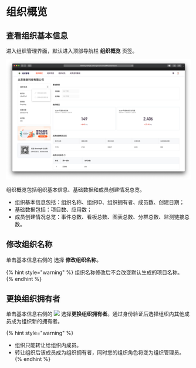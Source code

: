 # 组织概览

## 查看组织基本信息

进入组织管理界面，默认进入顶部导航栏 **组织概览** 页签。

![](../../.gitbook/assets/ying-mu-jie-tu-20200418-xia-wu-4.50.53.png)

组织概览包括组织基本信息、基础数据和成员创建情况总览。

* 组织基本信息包括：组织名称、组织ID、组织拥有者、成员数、创建日期；
* 基础数据包括：项目数、应用数；
* 成员创建情况总览：事件总数、看板总数、图表总数、分群总数、监测链接总数。

## 修改组织名称

单击基本信息右侧的  选择 **修改组织名称**。

{% hint style="warning" %}
组织名称修改后不会改变默认生成的项目名称。
{% endhint %}

## 更换组织拥有者

单击基本信息右侧的 ![](https://github.com/growingio/growingio-docs-v3/tree/d520f4a494f6c0635c83422f55c665597e79ee96/.gitbook/assets/dian-dian-dian.png) 选择**更换组织拥有者**。通过身份验证后选择组织内其他成员成为组织新的拥有者。

{% hint style="warning" %}
* 组织只能转让给组织内成员。
* 转让组织后该成员成为组织拥有者，同时您的组织角色将变为组织管理员。
{% endhint %}



